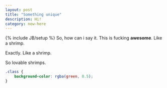 ```yaml
---
layout: post
title: "Something unique"
description: Hi!
category: new-here
---
```

{% include JB/setup %}
So, how can i say it. 
This is fucking **awesome**.
Like a shrimp.

Exactly. Like a shrimp.

So lovable shrimps.

```css
.class {
	background-color: rgba(green, 0.5);
}
```
